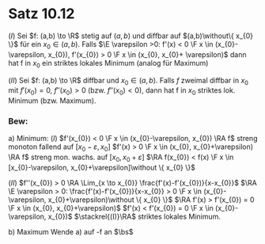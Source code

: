 # Satz 10.12
$(I)$ Sei $f: (a,b) \to \R$ stetig auf $(a,b)$ und diffbar auf $(a,b)\without\{ x_{0} \}$ für ein $x_{0} \in (a,b)$. 
Falls $\E \varepsilon >0: f'(x) < 0 \F x \in (x_{0}-\varepsilon, x_{0}), f'(x_{0}) > 0 \F x \in (x_{0}, x_{0}+ \varepsilon)$
dann hat f in $x_{0}$ ein striktes lokales Minimum (analog für Maximum)

$(II)$ Sei $f: (a,b) \to \R$ diffbar und $x_{0} \in (a,b)$. Falls $f$ zweimal diffbar in $x_{0}$ mit $f'(x_{0}) = 0$, $f''(x_{0}) > 0$ (bzw. $f''(x_{0})< 0$), dann hat f in $x_{0}$ striktes lok. Minimum (bzw. Maximum).

### Bew:
a) Minimum:
$(I)$ $f'(x_{0}) < 0 \F x \in (x_{0}-\varepsilon, x_{0}) \RA f$ streng monoton fallend auf $[x_{0}-\varepsilon, x_{0}]$ 
$f'(x) > 0 \F x \in (x_{0}, x_{0}+\varepsilon) \RA f$ streng mon. wachs. auf $[x_{0},x_{0}+\varepsilon]$
$\RA f(x_{0}) < f(x) \F x \in [x_{0}-\varepsilon, x_{0}+\varepsilon]\without \{ x_{0} \}$

$(II)$ $f''(x_{0}) > 0 \RA \Lim_{x \to x_{0}} \frac{f'(x)-f'(x_{0})}{x-x_{0}}$ 
$\RA \E \varepsilon > 0: \frac{f'(x)-f'(x_{0})}{x-x_{0}} > 0 \F x \in (x_{0}-\varepsilon, x_{0}+\varepsilon)\without \{ x_{0} \}$
$\RA f'(x) > f'(x_{0}) = 0 \F x \in (x_{0}, x_{0}+\varepsilon)$
$f'(x) < f'(x_{0}) = 0 \F x \in (x_{0}- \varepsilon, x_{0})$
$\stackrel{(I)}\RA$ striktes lokales Minimum.

b) Maximum
Wende a) auf -f an
$\bs$
